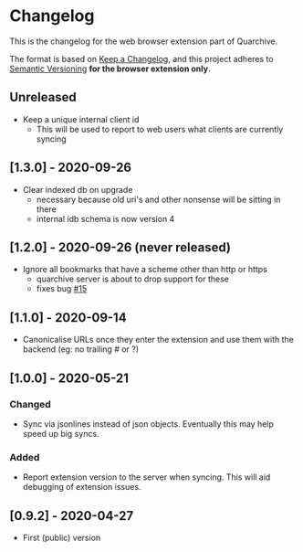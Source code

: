 # Changelog

This is the changelog for the web browser extension part of Quarchive.

The format is based on [Keep a
Changelog](https://keepachangelog.com/en/1.0.0/), and this project adheres to
[Semantic Versioning](https://semver.org/spec/v2.0.0.html) **for the browser
extension only**.

## Unreleased

- Keep a unique internal client id
  - This will be used to report to web users what clients are currently syncing

## [1.3.0] - 2020-09-26

- Clear indexed db on upgrade
  - necessary because old uri's and other nonsense will be sitting in there
  - internal idb schema is now version 4

## [1.2.0] - 2020-09-26 (never released)

- Ignore all bookmarks that have a scheme other than http or https
  - quarchive server is about to drop support for these
  - fixes bug [#15](https://github.com/calpaterson/quarchive/issues/15)

## [1.1.0] - 2020-09-14

- Canonicalise URLs once they enter the extension and use them with the backend (eg: no trailing # or ?)

## [1.0.0] - 2020-05-21
### Changed

- Sync via jsonlines instead of json objects.  Eventually this may help speed up big syncs.

### Added

- Report extension version to the server when syncing.  This will aid debugging of extension issues.

## [0.9.2] - 2020-04-27

- First (public) version
